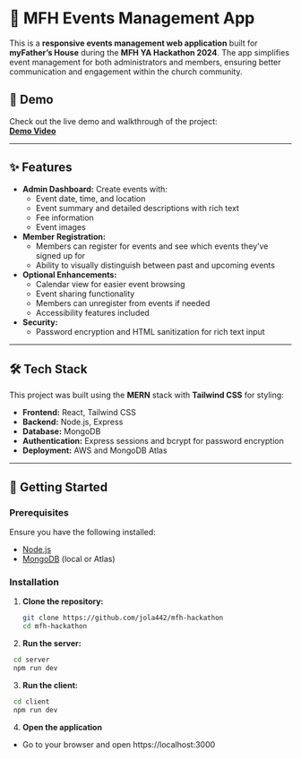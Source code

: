 # 📅 MFH Events Management App  

This is a **responsive events management web application** built for **myFather’s House** during the **MFH YA Hackathon 2024**. The app simplifies event management for both administrators and members, ensuring better communication and engagement within the church community.  

## 🎥 Demo  
Check out the live demo and walkthrough of the project:  
**[Demo Video](https://youtu.be/WFqjMsXB6m8)**  

---

## ✨ Features  
- **Admin Dashboard:** Create events with:
  - Event date, time, and location  
  - Event summary and detailed descriptions with rich text  
  - Fee information  
  - Event images  
- **Member Registration:**  
  - Members can register for events and see which events they’ve signed up for  
  - Ability to visually distinguish between past and upcoming events  
- **Optional Enhancements:**  
  - Calendar view for easier event browsing  
  - Event sharing functionality  
  - Members can unregister from events if needed
  - Accessibility features included  
- **Security:**  
  - Password encryption and HTML sanitization for rich text input  
  

---

## 🛠️ Tech Stack  
This project was built using the **MERN** stack with **Tailwind CSS** for styling:  
- **Frontend:** React, Tailwind CSS  
- **Backend:** Node.js, Express  
- **Database:** MongoDB  
- **Authentication:** Express sessions and bcrypt for password encryption  
- **Deployment:** AWS and MongoDB Atlas  

---

## 🚀 Getting Started  

### Prerequisites  
Ensure you have the following installed:  
- [Node.js](https://nodejs.org/)  
- [MongoDB](https://www.mongodb.com/) (local or Atlas)  

### Installation  
1. **Clone the repository:**  
   ```bash
   git clone https://github.com/jola442/mfh-hackathon
   cd mfh-hackathon
   ```
2.  **Run the server:**
   ```bash
    cd server
    npm run dev
```
3.  **Run the client:**
   ```bash
    cd client
    npm run dev
  ```
4.  **Open the application**
   - Go to your browser and open https://localhost:3000
